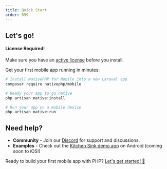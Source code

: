 ```yaml
---
title: Quick Start
order: 099
---
```


## Let's go!

<aside class="relative z-0 mt-5 overflow-hidden rounded-2xl bg-pink-50 px-5 ring-1 ring-black/5 dark:bg-pink-600/10">

#### License Required!

Make sure you have an [active license](/mobile) before you install.

</aside>

Get your first mobile app running in minutes:

```bash
# Install NativePHP for Mobile into a new Laravel app
composer require nativephp/mobile

# Ready your app to go native
php artisan native:install

# Run your app on a mobile device
php artisan native:run
```

## Need help?

- **Community** - Join our [Discord](/discord) for support and discussions.
- **Examples** - Check out the [Kitchen Sink demo app](https://play.google.com/store/apps/details?id=com.nativephp.kitchensinkapp)
    on Android (coming soon to iOS!)

Ready to build your first mobile app with PHP? [Let's get started! 🚀](/docs/mobile/1/getting-started/introduction)
